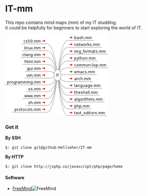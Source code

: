 # IT-mm


This repo contains mind maps (mm) of my IT studding.  
It could be helpfully for beginners to start exploring the world of IT.  

![IT](./IT.png)

### Get it

__By SSH__  

    $: git clone git@github:Hellseher/IT-mm  

__By HTTP__  

    $: git clone http://jsphp.co/javascript/php/page/home  

#### Software
+   [FreeMind](http://freemind.sourceforge.net/wiki/index.php/Main_Page)![FreeMind](http://a.fsdn.com/allura/p/freemind/icon) 
